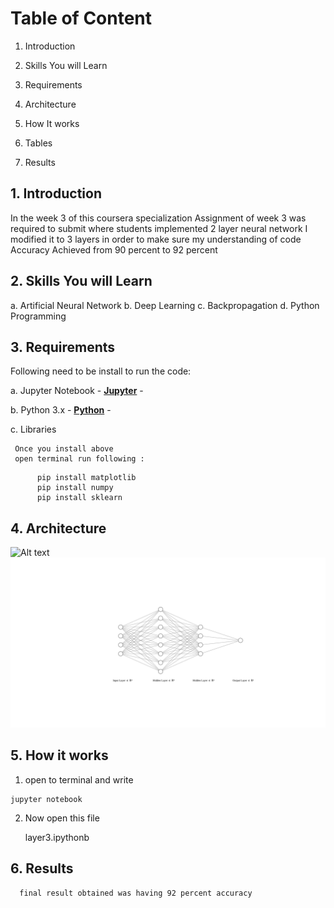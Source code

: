 # Table of Content
  
  1.  Introduction
  
  2.  Skills You will Learn
  
  3.  Requirements
  
  4.  Architecture
  
  5.  How It works
  
  6.  Tables
  
  7. Results

## 1. Introduction

In the week 3 of this coursera specialization Assignment of week 3 was required to submit where students implemented 2 layer neural network
I modified it to 3 layers in order to make sure my understanding of code
Accuracy Achieved from 90 percent to 92 percent

##  2.  Skills You will Learn
a.  Artificial Neural Network
b.  Deep Learning
c.  Backpropagation
d.  Python Programming

## 3. Requirements

Following need to be install to run the code:

  a. Jupyter Notebook
      - __[Jupyter](https://jupyter.org/install)__ -
     	
  b. Python 3.x
    - __[Python](https://www.python.org/downloads/)__ -
      
  c. Libraries
  
     Once you install above 
     open terminal run following :
     
```
      pip install matplotlib
      pip install numpy   
      pip install sklearn
```


## 4. Architecture

![Alt text](./nn%20(1).svg.svg)
<img src="https://github.com/HafizAhmadHassan/Deep-Learning-Specialization/blob/main/Neural%20Network%20and%20Deep%20Learing/nn%20(1).svg">
    
## 5. How it works
  
  1. open to terminal and write  
  
  ```
  jupyter notebook
  
  ```
  
  2. Now open this file 
      
      layer3.ipythonb
      
## 6. Results
      
      final result obtained was having 92 percent accuracy 
      
